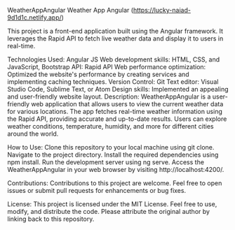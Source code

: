 WeatherAppAngular
Weather App Angular (https://lucky-naiad-9d1d1c.netlify.app/)

This project is a front-end application built using the Angular framework. It leverages the Rapid API to fetch live weather data and display it to users in real-time.

Technologies Used:
Angular JS
Web development skills: HTML, CSS, and JavaScript, Bootstrap
API: Rapid API
Web performance optimization: Optimized the website's performance by creating services and implementing caching techniques.
Version Control: Git
Text editor: Visual Studio Code, Sublime Text, or Atom
Design skills: Implemented an appealing and user-friendly website layout.
Description:
WeatherAppAngular is a user-friendly web application that allows users to view the current weather data for various locations. The app fetches real-time weather information using the Rapid API, providing accurate and up-to-date results. Users can explore weather conditions, temperature, humidity, and more for different cities around the world.

How to Use:
Clone this repository to your local machine using git clone.
Navigate to the project directory.
Install the required dependencies using npm install.
Run the development server using ng serve.
Access the WeatherAppAngular in your web browser by visiting http://localhost:4200/.

Contributions:
Contributions to this project are welcome. Feel free to open issues or submit pull requests for enhancements or bug fixes.

License:
This project is licensed under the MIT License. Feel free to use, modify, and distribute the code. Please attribute the original author by linking back to this repository.
